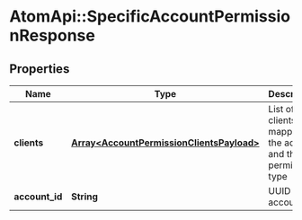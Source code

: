 # AtomApi::SpecificAccountPermissionResponse

## Properties
Name | Type | Description | Notes
------------ | ------------- | ------------- | -------------
**clients** | [**Array&lt;AccountPermissionClientsPayload&gt;**](AccountPermissionClientsPayload.md) | List of clients mapped to the account and their permission type | [optional] 
**account_id** | **String** | UUID of the account | [optional] 


